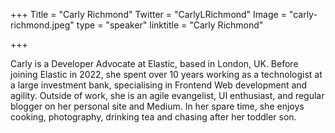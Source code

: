 +++
Title = "Carly Richmond"
Twitter = "CarlyLRichmond"
Image = "carly-richmond.jpeg"
type = "speaker"
linktitle = "Carly Richmond"

+++

Carly is a Developer Advocate at Elastic, based in London, UK. Before joining Elastic in 2022, she spent over 10 years working as a technologist at a large investment bank, specialising in Frontend Web development and agility. Outside of work, she is an agile evangelist, UI enthusiast, and regular blogger on her personal site and Medium. In her spare time, she enjoys cooking, photography, drinking tea and chasing after her toddler son.


